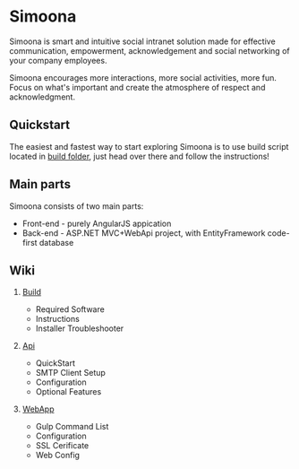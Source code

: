 # Simoona

Simoona is smart and intuitive social intranet solution made for effective communication, empowerment, acknowledgement and social networking of your company employees.

Simoona encourages more interactions, more social activities, more fun. Focus on what's important and create the atmosphere of respect and acknowledgment.

## Quickstart

The easiest and fastest way to start exploring Simoona is to use build script located in [build folder](build), just head over there and follow the instructions!

## Main parts

Simoona consists of two main parts:

* Front-end - purely AngularJS appication
* Back-end - ASP.NET MVC+WebApi project, with EntityFramework code-first database

## Wiki

1. [Build](build/README.md)
    * Required Software
    * Instructions
    * Installer Troubleshooter

2. [Api](src/api/README.md)
    * QuickStart
    * SMTP Client Setup
    * Configuration
    * Optional Features

3. [WebApp](src/webapp/README.md)
    * Gulp Command List
    * Configuration
    * SSL Cerificate
    * Web Config